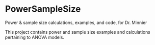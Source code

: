 # PowerSampleSize
Power &amp; sample size calculations, examples, and code, for Dr. Minnier

This project contains power and sample size examples and calculations pertaining to ANOVA models.